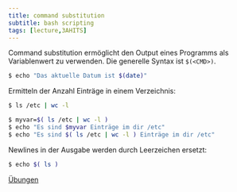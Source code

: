 ```yaml
---
title: command substitution
subtitle: bash scripting
tags: [lecture,3AHITS]
---
```




Command substitution ermöglicht den Output eines Programms als Variablenwert zu verwenden. Die generelle Syntax ist `$(<CMD>)`.

```sh
$ echo "Das aktuelle Datum ist $(date)"
```

Ermitteln der Anzahl Einträge in einem Verzeichnis:

```sh
$ ls /etc | wc -l
```



```sh
$ myvar=$( ls /etc | wc -l )
$ echo "Es sind $myvar Einträge im dir /etc" 
$ echo "Es sind $( ls /etc | wc -l ) Einträge im dir /etc"
```

Newlines in der Ausgabe werden durch Leerzeichen ersetzt:

```sh
$ echo $( ls )
```



[Übungen](04b_cmdsubst)
